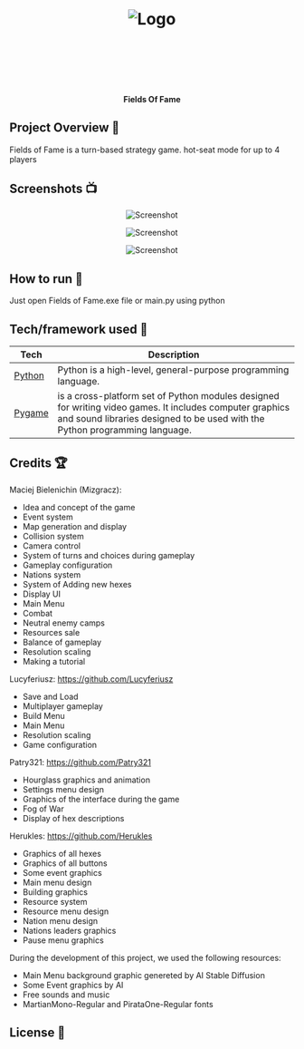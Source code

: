 
<h1 align="center">

<br>

<p align="center">
<img src="https://i.imgur.com/53mx1d6.png"  alt="Logo">
</p>

<br>

<br>

</h1>

<h4 align="center">Fields Of Fame</h4>


## Project Overview 🎉

Fields of Fame is a turn-based strategy game.
hot-seat mode for up to 4 players



## Screenshots 📺

<p align="center">
    <img src="https://i.imgur.com/3bnBqMs.png" alt="Screenshot">
</p>

<p align="center">
    <img src="https://i.imgur.com/zC7lFcn.png" alt="Screenshot">
</p>

<p align="center">
    <img src="https://i.imgur.com/yYbHPj2.png" alt="Screenshot">
</p>


## How to run 💾

Just open Fields of Fame.exe file or main.py using python

## Tech/framework used 🔧

| Tech                                                    | Description                              |
| ------------------------------------------------------- | ---------------------------------------- |
| [Python](X)                           |Python is a high-level, general-purpose programming language. |
| [Pygame](X)                           | is a cross-platform set of Python modules designed for writing video games. It includes computer graphics and sound libraries designed to be used with the Python programming language.|


## Credits :trophy:

Maciej Bielenichin (Mizgracz):
- Idea and concept of the game
- Event system
- Map generation and display
- Collision system 
- Camera control 
- System of turns and choices during gameplay
- Gameplay configuration
- Nations system
- System of Adding new hexes
- Display UI
- Main Menu
- Combat
- Neutral enemy camps
- Resources sale 
- Balance of gameplay
- Resolution scaling
- Making a tutorial

Lucyferiusz: https://github.com/Lucyferiusz
- Save and Load
- Multiplayer gameplay
- Build Menu
- Main Menu
- Resolution scaling
- Game configuration 

Patry321: https://github.com/Patry321
- Hourglass graphics and animation
- Settings menu design
- Graphics of the interface during the game
- Fog of War
- Display of hex descriptions
  

Herukles: https://github.com/Herukles
- Graphics of all hexes
- Graphics of all buttons
- Some event graphics
- Main menu design
- Building graphics
- Resource system
- Resource menu design
- Nation menu design  
- Nations leaders graphics
- Pause menu graphics 

During the development of this project, we used the following resources:
- Main Menu background graphic genereted by AI Stable Diffusion 
- Some Event graphics by AI
- Free sounds and music
- MartianMono-Regular and PirataOne-Regular fonts



## License 🔱
